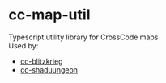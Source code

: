# cc-map-util
Typescript utility library for CrossCode maps  
Used by:
- [cc-blitzkrieg](https://github.com/krypciak/cc-blitzkrieg/tree/main)
- [cc-shaduungeon](https://github.com/krypciak/cc-shaduungeon)


